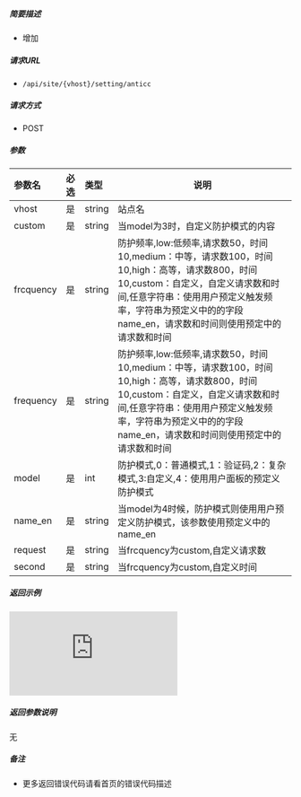 

    
##### 简要描述

- 增加

##### 请求URL
- ` /api/site/{vhost}/setting/anticc `
  
##### 请求方式
- POST 

##### 参数

|参数名|必选|类型|说明|
|:----    |:---|:----- |-----   |
|vhost |是  |string | 站点名    |
|custom |是  |string |当model为3时，自定义防护模式的内容    |
|frcquency     |是  |string |防护频率,low:低频率,请求数50，时间10,medium：中等，请求数100，时间10,high：高等，请求数800，时间10,custom：自定义，自定义请求数和时间,任意字符串：使用用户预定义触发频率，字符串为预定义中的的字段name_en，请求数和时间则使用预定中的请求数和时间     |
|frequency |是  |string |防护频率,low:低频率,请求数50，时间10,medium：中等，请求数100，时间10,high：高等，请求数800，时间10,custom：自定义，自定义请求数和时间,任意字符串：使用用户预定义触发频率，字符串为预定义中的的字段name_en，请求数和时间则使用预定中的请求数和时间     |
|model |是  |int |防护模式,0：普通模式,1：验证码,2：复杂模式,3:自定义,4：使用用户面板的预定义防护模式     |
|name_en     |是  |string |当model为4时候，防护模式则使用用户预定义防护模式，该参数使用预定义中的name_en     |
|request |是  |string |当frcquency为custom,自定义请求数     |
|second |是  |string | 当frcquency为custom,自定义时间    |


##### 返回示例 

![](http://demo.sharkcdn.net:4999/server/index.php?s=/api/attachment/visitFile/sign/d041e3ec9257de07bfa999ae0839be3a)

##### 返回参数说明 

无

##### 备注 

- 更多返回错误代码请看首页的错误代码描述



